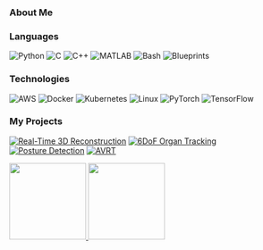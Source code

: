 ### About Me



### Languages

![Python](https://img.shields.io/badge/-Python-000?&logo=Python)
![C](https://img.shields.io/badge/-C-000?&logo=C)
![C++](https://img.shields.io/badge/-C++-000?&logo=c%2b%2b&logoColor=00599C)
![MATLAB](https://img.shields.io/badge/-MATLAB-000?&logo=Mathworks&logoColor=white)
![Bash](https://img.shields.io/badge/-Bash-000?&logo=gnubash&logoColor=white)
![Blueprints](https://img.shields.io/badge/-Blueprints-000?&logo=unrealengine&logoColor=white)


### Technologies

![AWS](https://img.shields.io/badge/-AWS-000?&logo=Amazon-AWS&logoColor=F90)
![Docker](https://img.shields.io/badge/-Docker-000?&logo=Docker)
![Kubernetes](https://img.shields.io/badge/-Kubernetes-000?&logo=Kubernetes)
![Linux](https://img.shields.io/badge/-Linux-000?&logo=Linux)
![PyTorch](https://img.shields.io/badge/-PyTorch-000?&logo=PyTorch)
![TensorFlow](https://img.shields.io/badge/-TensorFlow-000?&logo=TensorFlow)

### My Projects

[![Real-Time 3D Reconstruction](https://img.shields.io/badge/Real--Time%203D%20Reconstruction-000?style=flat&logo=open3d&logoColor=white)](https://github.com/nirajkark07/3D-Reconstruction-Demos)
[![6DoF Organ Tracking](https://img.shields.io/badge/6DoF%20Organ%20Tracking-000?style=flat&logo=mediatemple&logoColor=white)](https://github.com/nirajkark07/6DoF-Organ-Tracking)
[![Posture Detection](https://img.shields.io/badge/Posture%20Detection-000?style=flat&logo=opencv&logoColor=white)](https://github.com/nirajkark07/posture_detection)
[![AVRT](https://img.shields.io/badge/AVRT-000?style=flat&logo=unrealengine&logoColor=white)](https://github.com/nirajkark07/AVRT)


<a href="https://github.com/nirajkark07/">
  <img height="137px" src="https://github-readme-stats.vercel.app/api?username=nirajkark07&hide_title=true&hide_border=true&show_icons=true&include_all_commits=true&count_private=true&line_height=21&text_color=000&icon_color=000&bg_color=0,ea6161,ffc64d,fffc4d,52fa5a&theme=graywhite" />
  <img height="137px" src="https://github-readme-stats.vercel.app/api/top-langs/?username=nirajkark07&hide=html&hide_title=true&hide_border=true&layout=compact&langs_count=6&exclude_repo=comp426,Redventures-Movie-Quotes&text_color=000&icon_color=fff&bg_color=0,52fa5a,4dfcff,c64dff&theme=graywhite" />
</a>
